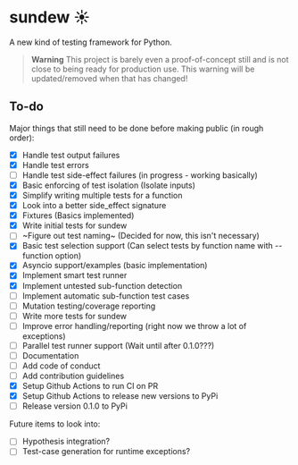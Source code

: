 # sundew ☀️
A new kind of testing framework for Python.

> **Warning**
> This project is barely even a proof-of-concept still and is not close to being ready for production use. This warning will be updated/removed when that has changed!
  
## To-do

Major things that still need to be done before making public (in rough order):  

- [x] Handle test output failures  
- [x] Handle test errors
- [ ] Handle test side-effect failures (in progress - working basically)
- [x] Basic enforcing of test isolation (Isolate inputs)
- [x] Simplify writing multiple tests for a function
- [x] Look into a better side_effect signature
- [x] Fixtures (Basics implemented)
- [x] Write initial tests for sundew
- [ ] ~Figure out test naming~ (Decided for now, this isn't necessary)
- [x] Basic test selection support (Can select tests by function name with --function option)
- [x] Asyncio support/examples (basic implementation)
- [x] Implement smart test runner
- [x] Implement untested sub-function detection
- [ ] Implement automatic sub-function test cases
- [ ] Mutation testing/coverage reporting
- [ ] Write more tests for sundew
- [ ] Improve error handling/reporting (right now we throw a lot of exceptions)
- [ ] Parallel test runner support (Wait until after 0.1.0???)
- [ ] Documentation
- [ ] Add code of conduct
- [ ] Add contribution guidelines
- [x] Setup Github Actions to run CI on PR
- [x] Setup Github Actions to release new versions to PyPi
- [ ] Release version 0.1.0 to PyPi

Future items to look into:

- [ ] Hypothesis integration?
- [ ] Test-case generation for runtime exceptions?